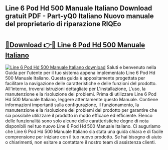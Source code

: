 ## Line 6 Pod Hd 500 Manuale Italiano Download gratuit PDF - Part-yQ0 Italiano Nuovo manuale del proprietario di riparazione RlQEo

# <h2><a href="http://dff5of.blite.top/?on=Line+6+Pod+Hd+500+Manuale+Italiano">🔗Download 👉🔴 Line 6 Pod Hd 500 Manuale Italiano</a></h2>

[![Line 6 Pod Hd 500 Manuale Italiano download](https://i.imgur.com/lujVjoI.png)](http://dff5of.blite.top/?on=Line+6+Pod+Hd+500+Manuale+Italiano)
Saluti e benvenuto nella Guida per l'utente per il tuo sistema appena implementato Line 6 Pod Hd 500 Manuale Italiano. Questa guida è appositamente progettata per facilitare la navigazione delle caratteristiche e delle funzioni del prodotto. All'interno, troverai istruzioni dettagliate per L'installazione, L'uso, la manutenzione e la risoluzione dei problemi. Prima di utilizzare Line 6 Pod Hd 500 Manuale Italiano, leggere attentamente questo Manuale. Contiene informazioni importanti sulla configurazione, il funzionamento, la manutenzione e la risoluzione dei problemi del prodotto per garantire che sia possibile utilizzare il prodotto in modo efficace ed efficiente. Elenco delle funzionalità sono solo alcune delle caratteristiche degne di nota disponibili nel tuo nuovo Line 6 Pod Hd 500 Manuale Italiano. Ci auguriamo che Line 6 Pod Hd 500 Manuale Italiano sia stata una guida chiara e di facile comprensione per iniziare con il tuo nuovo prodotto. Se hai bisogno di aiuto o chiarimenti, non esitare a contattare il nostro team di assistenza clienti.
